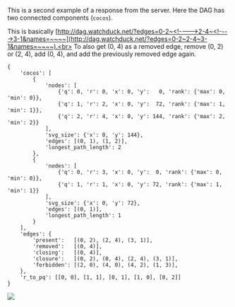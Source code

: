 This is a second example of a response from the server. Here the DAG has two connected components (`cocos`).

This is basically [http://dag.watchduck.net/?edges=0-2~<!---->2-4~<!---->3-1&names=~~~~](http://dag.watchduck.net/?edges=0-2~2-4~3-1&names=~~~~).<br>
To also get (0, 4) as a removed edge, remove (0, 2) or (2, 4), add (0, 4), and add the previously removed edge again.

```
{
    'cocos': [
        {
            'nodes': [
                {'q': 0, 'r': 0, 'x': 0, 'y':   0, 'rank': {'max': 0, 'min': 0}},
                {'q': 1, 'r': 2, 'x': 0, 'y':  72, 'rank': {'max': 1, 'min': 1}},
                {'q': 2, 'r': 4, 'x': 0, 'y': 144, 'rank': {'max': 2, 'min': 2}}
            ],
            'svg_size': {'x': 0, 'y': 144},
            'edges': [(0, 1), (1, 2)],
            'longest_path_length': 2
        },
        {
            'nodes': [
                {'q': 0, 'r': 3, 'x': 0, 'y':  0, 'rank': {'max': 0, 'min': 0}},
                {'q': 1, 'r': 1, 'x': 0, 'y': 72, 'rank': {'max': 1, 'min': 1}}
            ],
            'svg_size': {'x': 0, 'y': 72},
            'edges': [(0, 1)],
            'longest_path_length': 1
        }
    ],
    'edges': {
        'present':   [(0, 2), (2, 4), (3, 1)],
        'removed':   [(0, 4)],
        'closing':   [(0, 4)],
        'closure':   [(0, 2), (0, 4), (2, 4), (3, 1)],
        'forbidden': [(2, 0), (4, 0), (4, 2), (1, 3)],
    },
    'r_to_pq': [[0, 0], [1, 1], [0, 1], [1, 0], [0, 2]]
}
```

<img src="http://paste.watchduck.net/1812/dag_example_2_screen.png">
